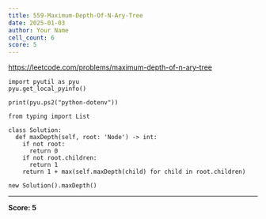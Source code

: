 ```yaml
---
title: 559-Maximum-Depth-Of-N-Ary-Tree
date: 2025-01-03
author: Your Name
cell_count: 6
score: 5
---
```


https://leetcode.com/problems/maximum-depth-of-n-ary-tree


```
import pyutil as pyu
pyu.get_local_pyinfo()
```


```
print(pyu.ps2("python-dotenv"))
```


```
from typing import List
```


```
class Solution:
  def maxDepth(self, root: 'Node') -> int:
    if not root:
      return 0
    if not root.children:
      return 1
    return 1 + max(self.maxDepth(child) for child in root.children)
```


```
new Solution().maxDepth()
```


---
**Score: 5**